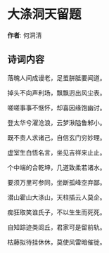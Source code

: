 # 大涤洞天留题

**作者**: 何洞清

## 诗词内容

落魄人间成谩老，足茧胼胝要闻道。

掉头不向声利场，飘飘迥出风尘表。

嗟嗟事事不惬怀，却喜因缘饱幽讨。

登太华兮濯沧浪，云梦湫隘鲁邾小。

既不责人求诸己，自信玄门穷妙理。

虚室生白悟名言，坐见吉祥来止止。

个中端的合乾坤，几道致柔若诸水。

要须万里可参同，坐断孤峰空弃鄙。

潜山霍山大涤山，天柱插云人莫企。

痴狂取笑谁氏子，不以生生而死死。

自知踪迹类闾丘，君家可是留前轨。

枯藤拟待挂休休，莫使风雷暗催徙。

